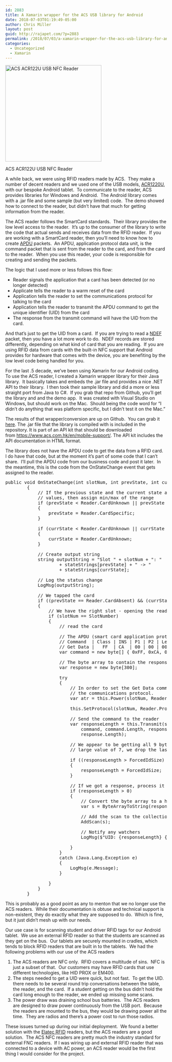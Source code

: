 ```yaml
---
id: 2883
title: A Xamarin wrapper for the ACS USB library for Android
date: 2018-07-03T01:19:49-05:00
author: Chris Miller
layout: post
guid: http://rajapet.com/?p=2883
permalink: /2018/07/03/a-xamarin-wrapper-for-the-acs-usb-library-for-android/
categories:
  - Uncategorized
  - Xamarin
---
```

<div style="width: 310px" class="wp-caption alignnone">
  <a href="https://www.acs.com.hk/en/products/3/acr122u-usb-nfc-reader/"><img loading="lazy" class="size-medium" src="https://i1.wp.com/photos.smugmug.com/photos/i-g4GgjFj/0/fa5e2c6c/S/i-g4GgjFj-S.png?resize=300%2C300&#038;ssl=1" alt="ACS ACR122U USB NFC Reader" width="300" height="300"  /></a>
  
  <p class="wp-caption-text">
    ACS ACR122U USB NFC Reader
  </p>
</div>

A while back, we were using RFID readers made by ACS.  They make a number of decent readers and we used one of the USB models, [ACR1220U](https://www.acs.com.hk/en/products/3/acr122u-usb-nfc-reader/), with our bespoke Android tablet.  To communicate to the reader, ACS provides libraries for Windows and Android.  The Android library comes with a .jar file and some sample (but very limited) code.  The demo showed how to connect to the reader, but didn&#8217;t have that much for getting information from the reader.

The ACS reader follows the SmartCard standards.  Their library provides the low level access to the reader.  It&#8217;s up to the consumer of the library to write the code that actual sends and receives data from the RFID reader.  If you are working with a SmartCard reader, then you&#8217;ll need to know how to create [APDU](https://en.wikipedia.org/wiki/Smart_card_application_protocol_data_unit) packets.  An APDU, application protocol data unit, is the command packet that is sent from the reader to the card, and from the card to the reader.  When you use this reader, your code is responsible for creating and sending the packets.

The logic that I used more or less follows this flow:

  * Reader signals the application that a card has been detected (or no longer detected)
  * Applicate tells the reader to a warm reset of the card
  * Application tells the reader to set the communications protocol for talking to the card
  * Application tells the reader to transmit the APDU command to get the unique identifier (UID) from the card
  * The response from the transmit command will have the UID from the card.

And that&#8217;s just to get the UID from a card.  If you are trying to read a [NDEF](https://gototags.com/nfc/ndef/) packet, then you have a lot more work to do.  NDEF records are stored differently, depending on what kind of card that you are reading.  If you are using RFID data from cards with the built-in NFC support that Android provides for hardware that comes with the device, you are benefiting by the low level code being handled for you.

For the last .5 decade, we&#8217;ve been using Xamarin for our Android coding.  To use the ACS reader, I created a Xamarin wrapper library for their Java library.  It basically takes and embeds the .jar file and provides a nice .NET API to their library.  I then took their sample library and did a more or less straight port from Java to C#.  If you grab that repo from Github, you&#8217;ll get the library and and the demo app.  It was created with Visual Studio on Windows, but should work on the Mac.  Should being the code word for &#8220;I didn&#8217;t do anything that was platform specific, but I didn&#8217;t test it on the Mac.&#8221;

The results of that wrapper/conversion are up on Github.  You can grab it [here](https://github.com/anotherlab/Xamarin-ACS-Smartcard-USB). The .jar file that the library is compiled with is included in the repository. It is part of an API kit that should be downloaded from <a href="https://www.acs.com.hk/en/mobile-support/" rel="nofollow">https://www.acs.com.hk/en/mobile-support/</a>. The API kit includes the API documentation in HTML format.

The library does not have the APDU code to get the data from a RFID card.  I do have that code, but at the moment it&#8217;s part of some code that I can&#8217;t share.  I&#8217;ll pull the APDU code from our business code and post it later.  In the meantime, this is the code from the OnStateChange event that gets assigned to the reader.

<pre class="brush: csharp; title: ; notranslate" title="">public void OnStateChange(int slotNum, int prevState, int currState)
        {
            // If the previous state and the current state are outside the range of allowable
            // values, then assign min/max of the range
            if (prevState &lt; Reader.CardUnknown || prevState &gt; Reader.CardSpecific)
            {
                prevState = Reader.CardSpecific;
            }

            if (currState &lt; Reader.CardUnknown || currState &gt; Reader.CardSpecific)
            {
                currState = Reader.CardUnknown;
            }

            // Create output string
            string outputString = "Slot " + slotNum + ": "
                    + stateStrings[prevState] + " -&gt; "
                    + stateStrings[currState];

            // Log the status change
            LogMsg(outputString);

            // We tapped the card
            if ((prevState == Reader.CardAbsent) && (currState == Reader.CardPresent))
            {
                // We have the right slot - opening the reader generates a spurious StateChange event
                if (slotNum == SlotNumber)
                {
                    // read the card

                    // The APDU (smart card application protocol data unit) byte array to get the UID from the card
                    // Command  | Class | INS | P1 | P2 | Le
                    // Get Data |   FF  | CA  | 00 | 00 | 00
                    var command = new byte[] { 0xFF, 0xCA, 0x00, 0x00, 0x00 };

                    // The byte array to contain the response
                    var response = new byte[300];

                    try
                    {
                        // In order to set the Get Data command to the card, we need to send a warm reset, followed by setting
                        // the communications protocol.
                        var atr = this.Power(slotNum, Reader.CardWarmReset);

                        this.SetProtocol(slotNum, Reader.ProtocolT0 | Reader.ProtocolT1);

                        // Send the command to the reader
                        var responseLength = this.Transmit(slotNum,
                            command, command.Length, response,
                            response.Length);

                        // We appear to be getting all 9 bytes of a 7 byte identifier.  Since 9 would be considered a too
                        // large value of 7, we drop the last 2 bytes

                        if ((responseLength &gt; ForcedIdSize) && (ForcedIdSize &gt; 0))
                        {
                            responseLength = ForcedIdSize;
                        }

                        // If we got a response, process it
                        if (responseLength &gt; 0)
                        {
                            // Convert the byte array to a hex string
                            var s = ByteArrayToString(response, responseLength);

                            // Add the scan to the collection and notify any watchers
                            AddScan(s);

                            // Notify any watchers
                            LogMsg($"UID: {responseLength} {s}");

                        }
                    }
                    catch (Java.Lang.Exception e)
                    {
                        LogMsg(e.Message);
                    }

                }
            }
        }
</pre>

This is probably as a good point as any to menton that we no longer use the ACS readers.  While their documentation is obtuse and technical support is non-existent, they do exactly what they are supposed to do.  Which is fine, but it just didn&#8217;t mesh up with our needs.

Our use case is for scanning student and driver RFID tags for our Android tablet.  We use an external RFID reader so that the students are scanned as they get on the bus.  Our tablets are securely mounted in cradles, which tends to block RFID readers that are built in to the tablets.  We had the following problems with our use of the ACS readers

  1. The ACS readers are NFC only.  RFID covers a multitude of sins.  NFC is just a subset of that.  Our customers may have RFID cards that use different technologies, like HID PROX or EM400.
  2. The steps needed to get a UID were quick, but not fast.  To get the UID. there needs to be several round trip conversations between the table, the reader, and the card.  If a student getting on the bus didn&#8217;t hold the card long enough to the reader, we ended up missing some scans.
  3. The power draw was draining school bus batteries.  The ACS readers are designed to draw power continuously from the USB port.  Because the readers are mounted to the bus, they would be drawing power all the time.  They are radios and there&#8217;s a power cost to run those radios.

These issues turned up during our initial deployment.  We found a better solution with the [Elatec RFID](https://www.elatec-rfid.com/en/products/rfid-readerwriter-with-antenna/multi-frequency/twn4-multitech/) readers, but the ACS readers are a good solution.  The ACS NFC readers are pretty much the industry standard for external FNC readers.  If I was wiring up and external RFID reader that was connected to a device with AC power, an ACS reader would be the first thing I would consider for the project.
